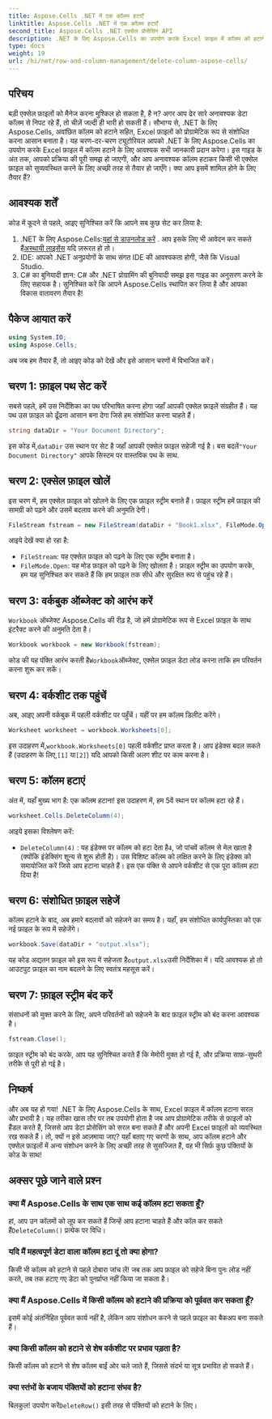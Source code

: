 ```yaml
---
title: Aspose.Cells .NET में एक कॉलम हटाएँ
linktitle: Aspose.Cells .NET में एक कॉलम हटाएँ
second_title: Aspose.Cells .NET एक्सेल प्रोसेसिंग API
description: .NET के लिए Aspose.Cells का उपयोग करके Excel फ़ाइल में कॉलम को हटाने का तरीका जानें। अपने Excel फ़ाइल संशोधनों को सरल बनाने के लिए हमारे विस्तृत, चरण-दर-चरण मार्गदर्शिका का पालन करें।
type: docs
weight: 19
url: /hi/net/row-and-column-management/delete-column-aspose-cells/
---
```

## परिचय
बड़ी एक्सेल फ़ाइलों को मैनेज करना मुश्किल हो सकता है, है न? अगर आप ढेर सारे अनावश्यक डेटा कॉलम से निपट रहे हैं, तो चीज़ें जल्दी ही भारी हो सकती हैं। सौभाग्य से, .NET के लिए Aspose.Cells, अवांछित कॉलम को हटाने सहित, Excel फ़ाइलों को प्रोग्रामेटिक रूप से संशोधित करना आसान बनाता है। यह चरण-दर-चरण ट्यूटोरियल आपको .NET के लिए Aspose.Cells का उपयोग करके Excel फ़ाइल में कॉलम हटाने के लिए आवश्यक सभी जानकारी प्रदान करेगा।
इस गाइड के अंत तक, आपको प्रक्रिया की पूरी समझ हो जाएगी, और आप अनावश्यक कॉलम हटाकर किसी भी एक्सेल फ़ाइल को सुव्यवस्थित करने के लिए अच्छी तरह से तैयार हो जाएँगे। क्या आप इसमें शामिल होने के लिए तैयार हैं?
## आवश्यक शर्तें
कोड में कूदने से पहले, आइए सुनिश्चित करें कि आपने सब कुछ सेट कर लिया है:
1.  .NET के लिए Aspose.Cells:[यहां से डाउनलोड करें](https://releases.aspose.com/cells/net/) . आप इसके लिए भी आवेदन कर सकते हैं[अस्थायी लाइसेंस](https://purchase.aspose.com/temporary-license/) यदि ज़रूरत हो तो।
2. IDE: आपको .NET अनुप्रयोगों के साथ संगत IDE की आवश्यकता होगी, जैसे कि Visual Studio.
3. C# का बुनियादी ज्ञान: C# और .NET प्रोग्रामिंग की बुनियादी समझ इस गाइड का अनुसरण करने के लिए सहायक है।
सुनिश्चित करें कि आपने Aspose.Cells स्थापित कर लिया है और आपका विकास वातावरण तैयार है!
## पैकेज आयात करें
```csharp
using System.IO;
using Aspose.Cells;
```
अब जब हम तैयार हैं, तो आइए कोड को देखें और इसे आसान चरणों में विभाजित करें।
## चरण 1: फ़ाइल पथ सेट करें
सबसे पहले, हमें उस निर्देशिका का पथ परिभाषित करना होगा जहाँ आपकी एक्सेल फ़ाइलें संग्रहीत हैं। यह पथ उस फ़ाइल को ढूँढना आसान बना देगा जिसे हम संशोधित करना चाहते हैं।
```csharp
string dataDir = "Your Document Directory";
```
 इस कोड में,`dataDir` उस स्थान पर सेट है जहाँ आपकी एक्सेल फ़ाइल सहेजी गई है। बस बदलें`"Your Document Directory"` आपके सिस्टम पर वास्तविक पथ के साथ.
## चरण 2: एक्सेल फ़ाइल खोलें
इस चरण में, हम एक्सेल फ़ाइल को खोलने के लिए एक फ़ाइल स्ट्रीम बनाते हैं। फ़ाइल स्ट्रीम हमें फ़ाइल की सामग्री को पढ़ने और उसमें बदलाव करने की अनुमति देगी।
```csharp
FileStream fstream = new FileStream(dataDir + "Book1.xlsx", FileMode.Open);
```
आइये देखें क्या हो रहा है:
- `FileStream`: यह एक्सेल फ़ाइल को पढ़ने के लिए एक स्ट्रीम बनाता है।
- `FileMode.Open`: यह मोड फ़ाइल को पढ़ने के लिए खोलता है।
फ़ाइल स्ट्रीम का उपयोग करके, हम यह सुनिश्चित कर सकते हैं कि हम फ़ाइल तक सीधे और सुरक्षित रूप से पहुंच रहे हैं।
## चरण 3: वर्कबुक ऑब्जेक्ट को आरंभ करें
`Workbook` ऑब्जेक्ट Aspose.Cells की रीढ़ है, जो हमें प्रोग्रामेटिक रूप से Excel फ़ाइल के साथ इंटरैक्ट करने की अनुमति देता है।
```csharp
Workbook workbook = new Workbook(fstream);
```
 कोड की यह पंक्ति आरंभ करती है`Workbook`ऑब्जेक्ट, एक्सेल फ़ाइल डेटा लोड करना ताकि हम परिवर्तन करना शुरू कर सकें।
## चरण 4: वर्कशीट तक पहुंचें
अब, आइए अपनी वर्कबुक में पहली वर्कशीट पर पहुँचें। यहीं पर हम कॉलम डिलीट करेंगे।
```csharp
Worksheet worksheet = workbook.Worksheets[0];
```
 इस उदाहरण में,`workbook.Worksheets[0]` पहली वर्कशीट प्राप्त करता है। आप इंडेक्स बदल सकते हैं (उदाहरण के लिए,`[1]` या`[2]`) यदि आपको किसी अलग शीट पर काम करना है।
## चरण 5: कॉलम हटाएं
अंत में, यहाँ मुख्य भाग है: एक कॉलम हटाना! इस उदाहरण में, हम 5वें स्थान पर कॉलम हटा रहे हैं।
```csharp
worksheet.Cells.DeleteColumn(4);
```
आइये इसका विश्लेषण करें:
- `DeleteColumn(4)` : यह इंडेक्स पर कॉलम को हटा देता है`4`, जो पांचवें कॉलम से मेल खाता है (क्योंकि इंडेक्सिंग शून्य से शुरू होती है)। उस विशिष्ट कॉलम को लक्षित करने के लिए इंडेक्स को समायोजित करें जिसे आप हटाना चाहते हैं।
इस एक पंक्ति से आपने वर्कशीट से एक पूरा कॉलम हटा दिया है!
## चरण 6: संशोधित फ़ाइल सहेजें
कॉलम हटाने के बाद, अब हमारे बदलावों को सहेजने का समय है। यहाँ, हम संशोधित कार्यपुस्तिका को एक नई फ़ाइल के रूप में सहेजेंगे।
```csharp
workbook.Save(dataDir + "output.xlsx");
```
 यह कोड अद्यतन फ़ाइल को इस रूप में सहेजता है`output.xlsx`उसी निर्देशिका में। यदि आवश्यक हो तो आउटपुट फ़ाइल का नाम बदलने के लिए स्वतंत्र महसूस करें।
## चरण 7: फ़ाइल स्ट्रीम बंद करें
संसाधनों को मुक्त करने के लिए, अपने परिवर्तनों को सहेजने के बाद फ़ाइल स्ट्रीम को बंद करना आवश्यक है।
```csharp
fstream.Close();
```
फ़ाइल स्ट्रीम को बंद करके, आप यह सुनिश्चित करते हैं कि मेमोरी मुक्त हो गई है, और प्रक्रिया साफ़-सुथरी तरीके से पूरी हो गई है।
## निष्कर्ष
और अब यह हो गया! .NET के लिए Aspose.Cells के साथ, Excel फ़ाइल में कॉलम हटाना सरल और प्रभावी है। यह तरीका खास तौर पर तब उपयोगी होता है जब आप प्रोग्रामेटिक तरीके से फ़ाइलों को हैंडल करते हैं, जिससे आप डेटा प्रोसेसिंग को सरल बना सकते हैं और अपनी Excel फ़ाइलों को व्यवस्थित रख सकते हैं। 
तो, क्यों न इसे आज़माया जाए? यहाँ बताए गए चरणों के साथ, आप कॉलम हटाने और एक्सेल फ़ाइलों में अन्य संशोधन करने के लिए अच्छी तरह से सुसज्जित हैं, वह भी सिर्फ़ कुछ पंक्तियों के कोड के साथ!
## अक्सर पूछे जाने वाले प्रश्न
### क्या मैं Aspose.Cells के साथ एक साथ कई कॉलम हटा सकता हूँ?  
 हां, आप उन कॉलमों को लूप कर सकते हैं जिन्हें आप हटाना चाहते हैं और कॉल कर सकते हैं`DeleteColumn()` प्रत्येक पर विधि।
### यदि मैं महत्वपूर्ण डेटा वाला कॉलम हटा दूं तो क्या होगा?  
किसी भी कॉलम को हटाने से पहले दोबारा जांच लें! जब तक आप फ़ाइल को सहेजे बिना पुनः लोड नहीं करते, तब तक हटाए गए डेटा को पुनर्प्राप्त नहीं किया जा सकता है।
### क्या मैं Aspose.Cells में किसी कॉलम को हटाने की प्रक्रिया को पूर्ववत कर सकता हूँ?  
इसमें कोई अंतर्निहित पूर्ववत कार्य नहीं है, लेकिन आप संशोधन करने से पहले फ़ाइल का बैकअप बना सकते हैं।
### क्या किसी कॉलम को हटाने से शेष वर्कशीट पर प्रभाव पड़ता है?  
किसी कॉलम को हटाने से शेष कॉलम बाईं ओर चले जाते हैं, जिससे संदर्भ या सूत्र प्रभावित हो सकते हैं।
### क्या स्तंभों के बजाय पंक्तियों को हटाना संभव है?  
 बिलकुल! उपयोग करें`DeleteRow()` इसी तरह से पंक्तियों को हटाने के लिए।